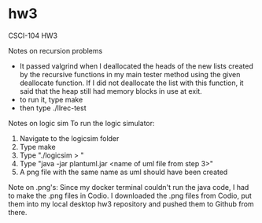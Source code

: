 # hw3
CSCI-104 HW3

Notes on recursion problems
- It passed valgrind when I deallocated the heads of the new lists created by the recursive functions in my main tester method using the 
  given deallocate function. If I did not deallocate the list with this function, it said that the heap still had memory blocks in use at exit.
- to run it, type make
- then type ./llrec-test <name of input file>

Notes on logic sim
To run the logic simulator:
1. Navigate to the logicsim folder
2. Type make
3. Type "./logicsim <name of txt file> > <name of uml file>"
4. Type "java -jar plantuml.jar <name of uml file from step 3>"
5. A png file with the same name as uml should have been created

Note on .png's:
Since my docker terminal couldn't run the java code, I had to make the .png files in Codio.
I downloaded the .png files from Codio, put them into my local desktop hw3 repository and pushed
them to Github from there.
